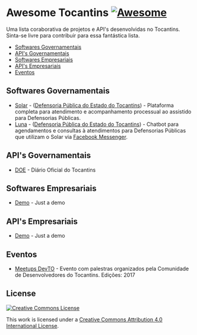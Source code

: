 # Awesome Tocantins [![Awesome](https://cdn.rawgit.com/sindresorhus/awesome/d7305f38d29fed78fa85652e3a63e154dd8e8829/media/badge.svg)](https://github.com/sindresorhus/awesome)

Uma lista coraborativa de projetos e API's desenvolvidas no Tocantins. Sinta-se livre para contribuir para essa fantástica lista.

* [Softwares Governamentais](#softwares-governamentais)
* [API's Governamentais](#apis-governamentais)
* [Softwares Empresariais](#softwares-empresariais)
* [API's Empresariais](#apis-empresariais)
* [Eventos](#eventos)

## Softwares Governamentais

* [Solar](https://solar.defensoria.to.def.br) - ([Defensoria Pública do Estado do Tocantins](http://defensoria.to.def.br)) - Plataforma completa para atendimento e acompanhamento processual ao assistido para Defensorias Públicas.
* [Luna](https://luna.defensoria.to.def.br) - ([Defensoria Pública do Estado do Tocantins](http://defensoria.to.def.br)) - Chatbot para agendamentos e consultas à atendimentos para Defensorias Públicas que utilizam o Solar via [Facebook Messenger](https://m.me/DefensoriaTO).

## API's Governamentais

* [DOE](https://diariooficial.to.gov.br/api.json) - Diário Oficial do Tocantins


## Softwares Empresariais

* [Demo](http://demo.org/) - Just a demo

## API's Empresariais

* [Demo](http://demo.org/) - Just a demo

## Eventos

* [Meetups DevTO](http://https://goo.gl/G0xsvF) - Evento com palestras organizados pela Comunidade de Desenvolvedores do Tocantins. Edições: 2017

## License

[![Creative Commons License](http://i.creativecommons.org/l/by/4.0/88x31.png)](http://creativecommons.org/licenses/by/4.0/)

This work is licensed under a [Creative Commons Attribution 4.0 International License](http://creativecommons.org/licenses/by/4.0/).
